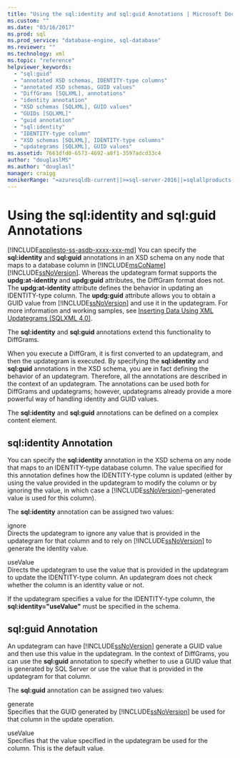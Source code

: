 ```yaml
---
title: "Using the sql:identity and sql:guid Annotations | Microsoft Docs"
ms.custom: ""
ms.date: "03/16/2017"
ms.prod: sql
ms.prod_service: "database-engine, sql-database"
ms.reviewer: ""
ms.technology: xml
ms.topic: "reference"
helpviewer_keywords: 
  - "sql:guid"
  - "annotated XSD schemas, IDENTITY-type columns"
  - "annotated XSD schemas, GUID values"
  - "DiffGrams [SQLXML], annotations"
  - "identity annotation"
  - "XSD schemas [SQLXML], GUID values"
  - "GUIDs [SQLXML]"
  - "guid annotation"
  - "sql:identity"
  - "IDENTITY-type column"
  - "XSD schemas [SQLXML], IDENTITY-type columns"
  - "updategrams [SQLXML], GUID values"
ms.assetid: 7661dfd0-6573-4692-a8f1-3597adcd33c4
author: "douglaslMS"
ms.author: "douglasl"
manager: craigg
monikerRange: "=azuresqldb-current||>=sql-server-2016||=sqlallproducts-allversions||>=sql-server-linux-2017||=azuresqldb-mi-current"
---
```

# Using the sql:identity and sql:guid Annotations
[!INCLUDE[appliesto-ss-asdb-xxxx-xxx-md](../../includes/appliesto-ss-asdb-xxxx-xxx-md.md)]
  You can specify the **sql:identity** and **sql:guid** annotations in an XSD schema on any node that maps to a database column in [!INCLUDE[msCoName](../../includes/msconame-md.md)] [!INCLUDE[ssNoVersion](../../includes/ssnoversion-md.md)]. Whereas the updategram format supports the **updg:at-identity** and **updg:guid** attributes, the DiffGram format does not. The **updg:at-identity** attribute defines the behavior in updating an IDENTITY-type column. The **updg:guid** attribute allows you to obtain a GUID value from [!INCLUDE[ssNoVersion](../../includes/ssnoversion-md.md)] and use it in the updategram. For more information and working samples, see [Inserting Data Using XML Updategrams &#40;SQLXML 4.0&#41;](../../relational-databases/sqlxml-annotated-xsd-schemas-xpath-queries/updategrams/inserting-data-using-xml-updategrams-sqlxml-4-0.md).  
  
 The **sql:identity** and **sql:guid** annotations extend this functionality to DiffGrams.  
  
 When you execute a DiffGram, it is first converted to an updategram, and then the updategram is executed. By specifying the **sql:identity** and **sql:guid** annotations in the XSD schema, you are in fact defining the behavior of an updategram. Therefore, all the annotations are described in the context of an updategram. The annotations can be used both for DiffGrams and updategrams; however, updategrams already provide a more powerful way of handling identity and GUID values.  
  
 The **sql:identity** and **sql:guid** annotations can be defined on a complex content element.  
  
## sql:identity Annotation  
 You can specify the **sql:identity** annotation in the XSD schema on any node that maps to an IDENTITY-type database column. The value specified for this annotation defines how the IDENTITY-type column is updated (either by using the value provided in the updategram to modify the column or by ignoring the value, in which case a [!INCLUDE[ssNoVersion](../../includes/ssnoversion-md.md)]–generated value is used for this column).  
  
 The **sql:identity** annotation can be assigned two values:  
  
 ignore  
 Directs the updategram to ignore any value that is provided in the updategram for that column and to rely on [!INCLUDE[ssNoVersion](../../includes/ssnoversion-md.md)] to generate the identity value.  
  
 useValue  
 Directs the updategram to use the value that is provided in the updategram to update the IDENTITY-type column. An updategram does not check whether the column is an identity value or not.  
  
 If the updategram specifies a value for the IDENTITY-type column, the **sql:identity="useValue"** must be specified in the schema.  
  
## sql:guid Annotation  
 An updategram can have [!INCLUDE[ssNoVersion](../../includes/ssnoversion-md.md)] generate a GUID value and then use this value in the updategram. In the context of DiffGrams, you can use the **sql:guid** annotation to specify whether to use a GUID value that is generated by SQL Server or use the value that is provided in the updategram for that column.  
  
 The **sql:guid** annotation can be assigned two values:  
  
 generate  
 Specifies that the GUID generated by [!INCLUDE[ssNoVersion](../../includes/ssnoversion-md.md)] be used for that column in the update operation.  
  
 useValue  
 Specifies that the value specified in the updategram be used for the column. This is the default value.  
  
  
